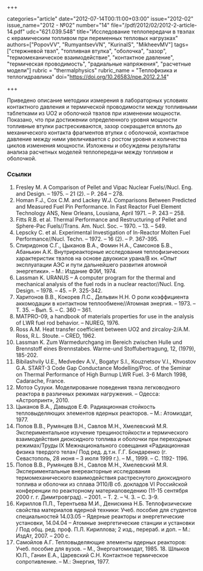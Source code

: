 +++

categories="article"
date="2012-07-14T00:11:00+03:00"
issue="2012-02"
issue_name="2012 - №02"
number="14"
file="/pdf/2012/02/2012-2-article-14.pdf"
udc="621.039.548"
title="Исследование теплопередачи в твэлах с керамическим топливом при переменных тепловых нагрузках"
authors=["PopovVV", "RumyantsevVN", "KurinaIS", "MikheevMV"]
tags=["стержневой твэл", "топливная втулка", "оболочка", "зазор", "термомеханическое взаимодействие", "контактное давление", "термическая проводимость", "радиальные напряжения", "расчетные модели"]
rubric = "thermalphysics"
rubric_name = "Теплофизика и теплогидравлика"
doi="https://doi.org/10.26583/npe.2012.2.14"

+++

Приведено описание методики измерения в лабораторных условиях контактного давления и термической проводимости между топливными таблетками из UO2 и оболочкой твэлов при изменении мощности. Показано, что при достижении определенного уровня мощности топливные втулки растрескиваются, зазор сокращается вплоть до механического контакта фрагментов втулки с оболочкой, контактное давление между ними увеличивается с ростом уровня и количества циклов изменения мощности. Изложены и обсуждены результаты анализа расчетных моделей теплопередачи между топливом и оболочкой.

### Ссылки

1. Fresley M. A Comparison of Pellet and Vipac Nuclear Fuels//Nucl. Eng. and Design. – 1975. – 21 (2). – Р. 264 – 278. 
2. Homan F.J., Cox C.M. and Lackey W.J. Comparisons Between Predicted and Measured Fuel Pin Performance. In Fast Reactor Fuel Element Technology ANS, New Orleans, Lousiana, April 1971. – Р. 243 – 258. 
3. Fitts R.B. et al. Thermal Performance and Restructuring of Pellet and Sphere-Pac Fuels//Trans. Am. Nucl. Soc. – 1970. – 13. – 549. 
4. Lepsсky C. et al. Experimental Investigation of In-Reactor Molten Fuel Performance//Nucl. Techn. – 1972. – 16 (2). – Р. 367-395. 
5. Спиридонов С.Г., Цыканов В.А., Фомин Н.А., Самсонов Б.В., Абанькин А.К. Внутриреакторные исследования теплофизических характеристик твэлов на основе двуокиси урана/В кн. «Опыт эксплуатации АЭС и пути дальнейшего развития атомной энергетики». – М.: Издание ФЭИ, 1974. 
6. Lassman K. URANUS – A computer program for the thermal and mechanical analysis of the fuel rods in a nuclear reactor//Nucl. Eng. Design. – 1978. – 45. – Р. 325-342. 
7. Харитонов В.В., Кокорев Л.С., Дельвин Н.Н. О роли коэффициента аккомодации в контактном теплообмене//Атомная энергия. – 1973. – Т. 35. – Вып. 5. – С. 360 – 361. 
8. MATPRO-09, a handbook of materials properties for use in the analysis of LWR fuel rod behavior. – NUREG, 1976.
9. Ross A.M. Heat transfer coefficient between UO2 and zircaloy-2/A.M. Ross, R.L. Stoute. – CRED, 1962. 
10. Lassman K. Zum Warmedurchgang im Bereich zwischen Hulle und Brennstoff eines Brennstabes. Warme-und Stoffubertragung, 12, (1979), 185-202. 
11. Bibilashvily U.E., Medvedev A.V., Bogatyr S.I., Kouznetsov V.I., Khvostov G.A. START-3 Code Gap Conductance Modelling/Proc. of the Seminar on Thermal Performance of High Burnup LWR Fuel. 3-6 March 1998, Cadarache, France. 
12. Мотоэ Сузуки. Моделирование поведения твэла легководного реактора в различных режимах нагружения. – Одесса: «Астропринт», 2010. 
13. Цыканов В.А., Давыдов Е.Ф. Радиационная стойкость тепловыделяющих элементов ядерных реакторов. – М.: Атомиздат, 1977. 
14. Попов В.В., Румянцев В.Н., Савлов М.Н., Хмелевский М.Я. Экспериментальное изучение трещиностойкости и термического взаимодействия диоксидного топлива и оболочки при переходных режимах/Труды IX Межнационального совещания «Радиационная физика твердого тела»/ Под ред. д.т.н. Г.Г. Бондаренко (г. Севастополь, 28 июня – 3 июля 1999 г.). – М., 1999. – С. 1192- 1196. 
15. Попов В.В., Румянцев В.Н., Савлов М.Н., Хмелевский М.Я. Экспериментальные внереакторные исследования термомеханического взаимодействия растреснутого диоксидного топлива и оболочки из сплава Э110/В сб. докладов VI Российской конференции по реакторному материаловедению (11-15 сентября 2000 г. г. Димитровград). – 2001. – Т. 2. – Ч. 3. – С. 3-9. 
16. Кириллов П.Л., Терентьева М.И., Денискина Н.Б. Теплофизические свойства материалов ядерной техники: Учеб. пособие для студентов специальностей 14.03.05 – Ядерные реакторы и энергетические установки, 14.04.04 – Атомные энергетические станции и установки / Под общ. ред. проф. П.Л. Кириллова; 2 изд., перераб. и доп. – М.: ИздАт, 2007. – 200 с. 
17. Самойлов А.Г. Тепловыделяющие элементы ядерных реакторов: Учеб. пособие для вузов. – М., Энергоатомиздат, 1985. 18. Шлыков Ю.П., Ганин Е.А., Царевский С.Н. Контактное термическое сопротивление. – М.: Энергия, 1977.